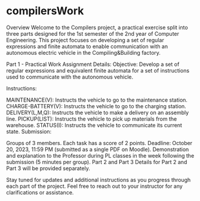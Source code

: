 # compilersWork
Overview
Welcome to the Compilers project, a practical exercise split into three parts designed for the 1st semester of the 2nd year of Computer Engineering. This project focuses on developing a set of regular expressions and finite automata to enable communication with an autonomous electric vehicle in the Compiling&Building factory.

Part 1 - Practical Work
Assignment Details:
Objective:
Develop a set of regular expressions and equivalent finite automata for a set of instructions used to communicate with the autonomous vehicle.

Instructions:

MAINTENANCE(V): Instructs the vehicle to go to the maintenance station.
CHARGE-BATTERY(V): Instructs the vehicle to go to the charging station.
DELIVERY(L,M,Q): Instructs the vehicle to make a delivery on an assembly line.
PICKUP(LIST): Instructs the vehicle to pick up materials from the warehouse.
STATUS(I): Instructs the vehicle to communicate its current state.
Submission:

Groups of 3 members.
Each task has a score of 2 points.
Deadline: October 20, 2023, 11:59 PM (submitted as a single PDF on Moodle).
Demonstration and explanation to the Professor during PL classes in the week following the submission (5 minutes per group).
Part 2 and Part 3
Details for Part 2 and Part 3 will be provided separately.

Stay tuned for updates and additional instructions as you progress through each part of the project. Feel free to reach out to your instructor for any clarifications or assistance.
